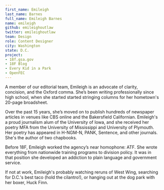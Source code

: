 ```yaml
---
first_name: Emileigh
last_name: Barnes
full_name: Emileigh Barnes
name: emileigh
github: emileighoutlaw
twitter: emileighoutlaw
team: Design
role: Content Designer
city: Washington
state: D.C.
project:
- 18f.gsa.gov
- 18F Blog
- Every Kid in a Park
- OpenFEC
---
```


A member of our editorial team, Emileigh is an advocate of clarity, concision, and the Oxford comma. She’s been writing professionally since high school, when she started started stringing columns for her hometown's 20-page broadsheet. 

Over the past 15 years, she’s moved on to publish hundreds of newspaper articles in venues like CBS online and the Bakersfield Californian. Emileigh's a proud journalism alum of the University of Iowa, and she received her poetry MFA from the University of Mississippi and University of Plymouth. Her poetry has appeared in H-NGM-N, PANK, Sentence, and other journals. She's the author of two chapbooks.

Before 18F, Emileigh worked the agency’s near homophone: ATF.  She wrote everything from nationwide training programs to division policy. It was in that position she developed an addiction to plain language and government service. 

If not at work, Emileigh's probably watching reruns of West Wing, searching for D.C.'s best taco (hold the cilantro!), or hanging out at the dog park with her boxer, Huck Finn. 
